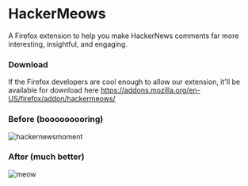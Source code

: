 # HackerMeows
A Firefox extension to help you make HackerNews comments far more interesting, insightful, and engaging.

### Download

If the Firefox developers are cool enough to allow our extension, it'll be available for download here https://addons.mozilla.org/en-US/firefox/addon/hackermeows/
### Before (booooooooring)

![hackernewsmoment](https://github.com/hackerbirds/HackerMeows/assets/120066692/46d7989d-f193-41fa-b0b5-54733f23c6c6)


### After (much better)

![meow](https://github.com/hackerbirds/HackerMeows/assets/120066692/1a9f57d0-2937-4cff-ae8e-a405ebf3879e)
